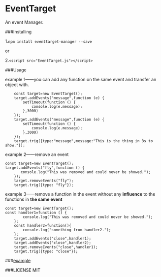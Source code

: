 # EventTarget
An event Manager.

###Installing

1.```npm install eventtarget-manager --save```

or

2.```<script src="EventTarget.js"></script>```


###Usage

example 1——you can add any function on the same event and transfer an object with.

```flow js
    const target=new EventTarget();
    target.addEvents("message",function (e) {
        setTimeout(function () {
            console.log(e.message);
        },3000)
    });
    target.addEvents("message",function (e) {
        setTimeout(function () {
            console.log(e.message);
        },3000)
    });
    target.trig({type:"message",message:"This is the thing in 3s to show."});
```


example 2——remove  an event
```flow js
const target=new EventTarget();
target.addEvents("fly",function () {
       console.log("This was removed and could never be showed.");
    });
    target.removeEvents("fly");
    target.trig({type: "fly"});
```

example 3——remove a function in the event without any **influence** to the functions in **the same event**
```flow js
const target=new EventTarget();
const handler1=function () {
        console.log("This was removed and could never be showed.");
    };
    const handler2=function(){
        console.log("something from handler2.");
    };
    target.addEvents("close",handler1);
    target.addEvents("close",handler2);
    target.removeEvents("close",handler1);
    target.trig({type: "close"});   

```
   

###[example](index.html)

###LICENSE
MIT
